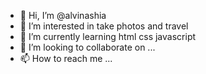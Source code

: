 - 👋 Hi, I’m @alvinashia
- 👀 I’m interested in take photos and travel
- 🌱 I’m currently learning html css javascript
- 💞️ I’m looking to collaborate on ...
- 📫 How to reach me ...

<!---
alvinashia/alvinashia is a ✨ special ✨ repository because its `README.md` (this file) appears on your GitHub profile.
You can click the Preview link to take a look at your changes.
--->
